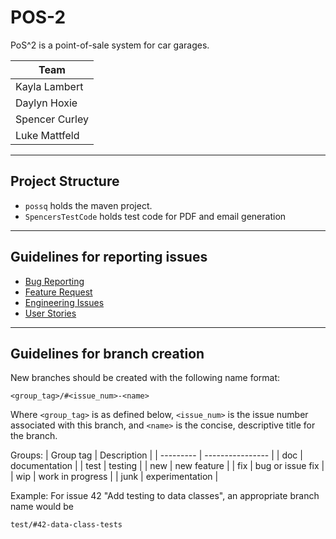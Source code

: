 # POS-2

PoS^2 is a point-of-sale system for car garages.

| **Team**       |
| -------------- |
| Kayla Lambert  |
| Daylyn Hoxie   |
| Spencer Curley |
| Luke Mattfeld  |

---

## Project Structure

- `possq` holds the maven project.
- `SpencersTestCode` holds test code for PDF and email generation

---

## Guidelines for reporting issues

- [Bug Reporting](./.github/ISSUE_TEMPLATE/bug_report.md)
- [Feature Request](./.github/ISSUE_TEMPLATE/feature_request.md)
- [Engineering Issues](./.github/ISSUE_TEMPLATE/engineering-issue-template.md)
- [User Stories](./.github/ISSUE_TEMPLATE/user-story-template.md)

---

## Guidelines for branch creation

New branches should be created with the following name format:

```git
<group_tag>/#<issue_num>-<name>
```

Where `<group_tag>` is as defined below,
`<issue_num>` is the issue number associated with this branch,
and `<name>` is the concise, descriptive title for the branch.

Groups:
| Group tag | Description      |
| --------- | ---------------- |
| doc       | documentation    |
| test      | testing          |
| new       | new feature      |
| fix       | bug or issue fix |
| wip       | work in progress |
| junk      | experimentation  |

Example: For issue 42 "Add testing to data classes", an appropriate branch name would be

```git
test/#42-data-class-tests
```
